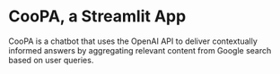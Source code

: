 # CooPA, a Streamlit App

CooPA is a chatbot that uses the OpenAI API to deliver contextually informed answers by aggregating relevant content from Google search based on user queries.

